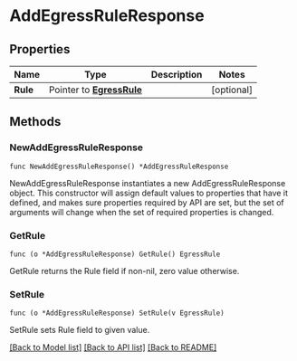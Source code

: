 # AddEgressRuleResponse

## Properties

Name | Type | Description | Notes
------------ | ------------- | ------------- | -------------
**Rule** | Pointer to [**EgressRule**](EgressRule.md) |  | [optional] 

## Methods

### NewAddEgressRuleResponse

`func NewAddEgressRuleResponse() *AddEgressRuleResponse`

NewAddEgressRuleResponse instantiates a new AddEgressRuleResponse object.
This constructor will assign default values to properties that have it defined,
and makes sure properties required by API are set, but the set of arguments
will change when the set of required properties is changed.

### GetRule

`func (o *AddEgressRuleResponse) GetRule() EgressRule`

GetRule returns the Rule field if non-nil, zero value otherwise.

### SetRule

`func (o *AddEgressRuleResponse) SetRule(v EgressRule)`

SetRule sets Rule field to given value.


[[Back to Model list]](../README.md#documentation-for-models) [[Back to API list]](../README.md#documentation-for-api-endpoints) [[Back to README]](../README.md)


